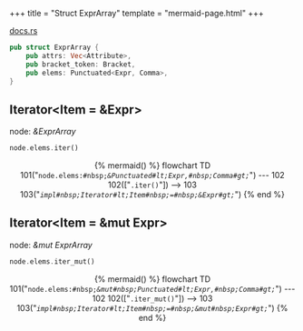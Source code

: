 +++
title = "Struct ExprArray"
template = "mermaid-page.html"
+++

[docs.rs](https://docs.rs/syn/latest/syn/struct.ExprArray.html)

```rust
pub struct ExprArray {
    pub attrs: Vec<Attribute>,
    pub bracket_token: Bracket,
    pub elems: Punctuated<Expr, Comma>,
}
```

## Iterator<Item = &Expr>

node: *&ExprArray*

```rust
node.elems.iter()
```

<center>

{% mermaid() %}
    flowchart TD
        101("<code>node.elems:#nbsp;<em>&Punctuated#lt;Expr,#nbsp;Comma#gt;</em></code>") --- 102
        102(["<code>.iter()</code>"]) --> 103
        103("<code><em>impl#nbsp;Iterator#lt;Item#nbsp;=#nbsp;&Expr#gt;</em></code>")
{% end %}

</center>

## Iterator<Item = &mut Expr>

node: *&mut ExprArray*

```rust
node.elems.iter_mut()
```

<center>

{% mermaid() %}
    flowchart TD
        101("<code>node.elems:#nbsp;<em>&mut#nbsp;Punctuated#lt;Expr,#nbsp;Comma#gt;</em></code>") --- 102
        102(["<code>.iter_mut()</code>"]) --> 103
        103("<code><em>impl#nbsp;Iterator#lt;Item#nbsp;=#nbsp;&mut#nbsp;Expr#gt;</em></code>")
{% end %}

</center>
